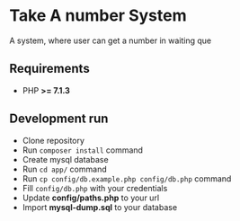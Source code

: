 # Take A number System
A system, where user can get a number in waiting que

## Requirements

- PHP **>= 7.1.3**

## Development run

- Clone repository
- Run `composer install` command
- Create mysql database
- Run `cd app/` command
- Run `cp config/db.example.php config/db.php` command
- Fill `config/db.php` with your credentials
- Update **config/paths.php** to your url 
- Import **mysql-dump.sql** to your database

